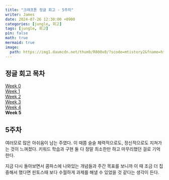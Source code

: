```yaml
---
title: "크래프톤 정글 회고 - 5주차"
writer: James
date: 2024-07-26 12:30:00 +0900
categories: [jungle, 회고]
tags: [jungle, 회고]
pin: false
math: true
mermaid: true
image:
  path: https://img1.daumcdn.net/thumb/R800x0/?scode=mtistory2&fname=https%3A%2F%2Fblog.kakaocdn.net%2Fdn%2FX08qZ%2FbtrPQM5S1zF%2F5yM7f06vPDsReoKj7YxDfK%2Fimg.png
---
```


## 정글 회고 목차  

[Week 0](https://jaenam615.github.io/posts/jungle0/)  
[Week 1](https://jaenam615.github.io/posts/jungle1/)  
[Week 2](https://jaenam615.github.io/posts/jungle2/)  
[Week 3](https://jaenam615.github.io/posts/jungle3/)  
[Week 4](https://jaenam615.github.io/posts/jungle4/)  
**Week 5**  

## 5주차  

여러모로 많은 아쉬움이 남는 주였다. 이 때쯤 슬슬 체력적으로도, 정신적으로도 지쳐가는 것이 느껴졌다. 키워드 학습과 구현 둘 다 정말 최소한만 하고 마무리했던 걸로 기억한다.  

지금 다시 돌아보면서 콤파스에 나와있는 개념들과 주간 목표를 보니까 이 때 조금 더 집중해서 했다면 핀토스때 보다 수월하게 과제를 해낼 수 있었을 것 같다는 생각이 든다.  

